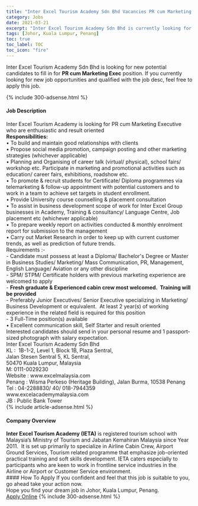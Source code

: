 ```yaml
---
title: "Inter Excel Tourism Academy Sdn Bhd Vacancies PR cum Marketing Exec" 
category: Jobs 
date: 2021-03-21 
excerpt: "Inter Excel Tourism Academy Sdn Bhd is currently looking for suitable person to fill in the PR cum Marketing Exec which based in Johor, Kuala Lumpur, Penang" 
tags: [Johor, Kuala Lumpur, Penang] 
toc: true 
toc_label: TOC 
toc_icon: "fire" 
--- 
```


<p>Inter Excel Tourism Academy Sdn Bhd is looking for new potential candidates to fill in for <b>PR cum Marketing Exec</b> position. If you currently looking for new job opportunities and qualified with the job desc, feel free to apply this job.
</p>{% include 300-adsense.html %} 
<div><div><h4>Job Description</h4></div><div><div><span><div><div>Inter Excel Tourism Academy is looking for PR cum Marketing Executive who are enthusiastic and result oriented<div><strong>Responsibilities:</strong></div><div>&#8226; To build and maintain good relationships with clients<br>&#8226; Propose social media promotion, campaign posting and other marketing strategies (whichever applicable)<br>&#8226; Planning and Organising of career talk (virtual/ physical), school fairs/ workshop etc. Participate in marketing and promotional activities such as education/ career fairs, exhibitions, roadshow etc.<br>&#8226; To promote &amp; recruit students for Certificate/ Diploma programmes via telemarketing &amp; follow-up appointment with potential customers&#160;and to work in a team to achieve set targets in student enrollment.<br>&#8226; Provide University course counselling &amp; placement consultation&#160;<br>&#8226; To assist in business development scope of work for Inter Excel Group businesses in Academy, Training &amp; consultancy/ Language Centre, Job placement etc (whichever applicable)<br>&#8226; To prepare weekly report on activities conducted &amp; monthly enrolment report for submission to the management<br>&#8226; Carry out Market Research in order to keep up with current customer trends, as well as prediction of future trends.</div><div>Requirements :-</div></div><div><div>- Candidate must possess at least a Diploma/ Bachelor's Degree or Master in Business Studies/ Marketing/ Mass Communication, PR, Management, English Language/ Aviation or any other discipline</div><div>- SPM/ STPM/ Certificate holders with previous marketing experience are welcomed to apply</div><div>- <strong>Fresh graduate &amp; Experienced cabin crew most welcomed.&#160; Training will be provided</strong></div><div>- Preferably Junior Executives/ Senior Executive specializing in Marketing/ Business Development or equivalent.&#160;&#160;At least 2 year(s) of working experience in the related field is required for this position<br>- 3 Full-Time position(s) available<br>&#8226; Excellent communication skill,&#160;Self Starter and result oriented</div><div>Interested candidates should send in your personal resume and 1 passport-sized photograph with salary expectation.</div><div>Inter Excel Tourism Academy Sdn Bhd<br>KL :&#160; 1B-1-2, Level 1,&#160;Block 1B, Plaza Sentral,<br>Jalan Stesen Sentral 5, KL Sentral,<br>50470 Kuala Lumpur, Malaysia<br>M: 0111-0029230&#160; &#160; &#160; &#160; &#160; &#160; &#160; &#160;</div><div>Website : www.excelmalaysia.com</div><div>Penang : Wisma Perkeso (Heritage Building), Jalan Burma, 10538 Penang<br>Tel : 04-2288830/ 40/ 018-7944359</div>www.excelacademymalaysia.com</div><div>JB : Public Bank Tower</div></div></span></div></div></div> 
{% include article-adsense.html %} 
<div><div><h4>Company Overview</h4></div><div><div><span><div><div>
<div>
<strong>Inter Excel Tourism Academy (IETA)</strong>&#160;is registered tourism school with Malaysia&#8217;s Ministry of Tourism and Jabatan Kemahiran Malaysia since Year 2011.&#160; It is set up primarily to specialize in Airline Cabin Crew, Airport Ground Services, Tourism related programme that emphasize job-oriented practical training and soft skills development. IETA caters especially to participants who are keen to work in frontline service industries in the Airline or Airport or Customer Service environment.&#160;</div>
</div></div></span></div></div></div> 
#### How To Apply 
If you confident and feel that this job is suitable to you, go ahead take your action now. <br/> 
Hope you find your dream job in Johor, Kuala Lumpur, Penang. <br/> 
<a href="https://www.jobstreet.com.my/en/job/pr-cum-marketing-exec-4512375?jobId=jobstreet-my-job-4512375&" class="btn btn--info" target="_blank" rel="nofollow noopenner">Apply Online</a> 
{% include 300-adsense.html %} 